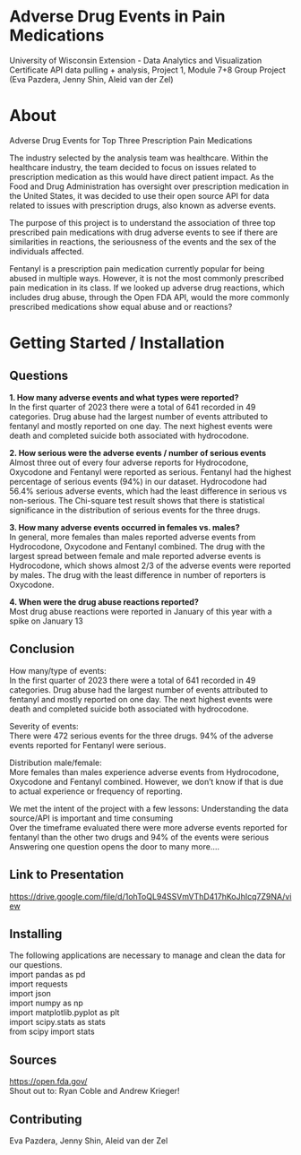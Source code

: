 # Adverse Drug Events in Pain Medications
University of Wisconsin Extension - Data Analytics and Visualization Certificate
API data pulling + analysis, Project 1, Module 7+8
Group Project (Eva Pazdera, Jenny Shin, Aleid van der Zel)

# About 
Adverse Drug Events for Top Three Prescription Pain Medications
 
The industry selected by the analysis team was healthcare. Within the healthcare industry, the team decided to focus on issues related to prescription medication as this would have direct patient impact. As the Food and Drug Administration has oversight over prescription medication in the United States, it was decided to use their open source API for data related to issues with prescription drugs, also known as adverse events.

The purpose of this project is to understand the association of three top prescribed pain medications with drug adverse events to see if there are similarities in reactions, the seriousness of the events and the sex of the individuals affected. 

Fentanyl is a prescription pain medication currently popular for being abused in multiple ways. However, it is not the most commonly prescribed pain medication in its class. If we looked up adverse drug reactions, which includes drug abuse, through the Open FDA API, would the more commonly prescribed medications show equal abuse and or reactions?

# Getting Started / Installation


## Questions
**1. How many adverse events and what types were reported?**  
In the first quarter of 2023 there were a total of 641 recorded in 49 categories. Drug abuse had the largest number of events attributed to fentanyl and mostly reported on one day. The next highest events were death and completed suicide both associated with hydrocodone.

**2. How serious were the adverse events / number of serious events**  
Almost three out of every four adverse reports for Hydrocodone, Oxycodone and Fentanyl were reported as serious. Fentanyl had the highest percentage of serious events (94%) in our dataset. Hydrocodone had 56.4% serious adverse events, which had the least difference in serious vs non-serious. The Chi-square test result shows that there is statistical significance in the distribution of serious events for the three drugs.

**3. How many adverse events occurred in females vs. males?**  
In general, more females than males reported adverse events from Hydrocodone, Oxycodone and Fentanyl combined. The drug with the largest spread between female and male reported adverse events is Hydrocodone, which shows almost 2/3 of the adverse events were reported by males. The drug with the least difference in number of reporters is Oxycodone. 

**4. When were the drug abuse reactions reported?**  
Most drug abuse reactions were reported in January of this year with a spike on January 13

## Conclusion
How many/type of events:  
In the first quarter of 2023 there were a total of 641 recorded in 49 categories. Drug abuse had the largest number of events attributed to fentanyl and mostly reported on one day. The next highest events were death and completed suicide both associated with hydrocodone.  

Severity of events:  
There were 472 serious events for the three drugs. 94% of the adverse events reported for Fentanyl were serious.  

Distribution male/female:  
More females than males experience adverse events from Hydrocodone, Oxycodone and Fentanyl combined. However, we don’t know if that is due to actual experience or frequency of reporting.  

We met the intent of the project with a few lessons:
Understanding the data source/API is important and time consuming  
Over the timeframe evaluated there were more adverse events reported for fentanyl than the other two drugs and 94% of the events were serious  
Answering one question opens the door to many more….  

## Link to Presentation
https://drive.google.com/file/d/1ohToQL94SSVmVThD417hKoJhIcq7Z9NA/view 


## Installing
The following applications are necessary to manage and clean the data for our questions.  
import pandas as pd  
import requests  
import json  
import numpy as np  
import matplotlib.pyplot as plt  
import scipy.stats as stats  
from scipy import stats  

## Sources
https://open.fda.gov/  
Shout out to: Ryan Coble and Andrew Krieger!

## Contributing
Eva Pazdera, Jenny Shin, Aleid van der Zel
